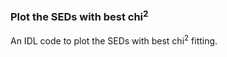 ### Plot the SEDs with best chi<sup>2</sup>

An IDL code to plot the SEDs with best chi<sup>2</sup> fitting. 



